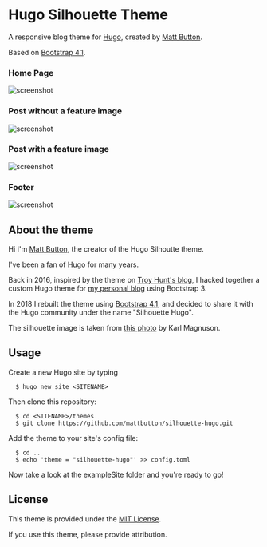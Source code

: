# Hugo Silhouette Theme

A responsive blog theme for [Hugo](https://gohugo.io), created by [Matt Button](https://www.mattbutton.com).

Based on [Bootstrap 4.1](https://getbootstrap.com/).

### Home Page

![screenshot](https://raw.githubusercontent.com/mattbutton/silhouette-hugo/master/github-content/screenshot-home.jpg)

### Post without a feature image

![screenshot](https://raw.githubusercontent.com/mattbutton/silhouette-hugo/master/github-content/screenshot-post-nobanner.jpg)

### Post with a feature image

![screenshot](https://raw.githubusercontent.com/mattbutton/silhouette-hugo/master/github-content/screenshot-post-banner.png)

### Footer

![screenshot](https://raw.githubusercontent.com/mattbutton/silhouette-hugo/master/github-content/screenshot-post-footer.png)

## About the theme

Hi I'm [Matt Button](https://www.mattbutton.com), the creator of the Hugo Silhoutte theme.

I've been a fan of [Hugo](https://gohugo.io) for many years.

Back in 2016, inspired by the theme on [Troy Hunt's blog](https://www.troyhunt.com/), I hacked together a custom Hugo theme for [my personal blog](https://www.mattbutton.com) using Bootstrap 3.

In 2018 I rebuilt the theme using [Bootstrap 4.1](https://getbootstrap.com/), and decided to share it with the Hugo community under the name "Silhouette Hugo".

The silhouette image is taken from [this photo](https://unsplash.com/photos/85J99sGggnw) by Karl Magnuson.

## Usage

Create a new Hugo site by typing

```
  $ hugo new site <SITENAME>
```

Then clone this repository:

```
  $ cd <SITENAME>/themes
  $ git clone https://github.com/mattbutton/silhouette-hugo.git
```

Add the theme to your site's config file:

```
  $ cd ..
  $ echo 'theme = "silhouette-hugo"' >> config.toml
```

Now take a look at the exampleSite folder and you're ready to go!

## License

This theme is provided under the [MIT License](https://github.com/mattbutton/silhouette-hugo/blob/master/LICENSE).

If you use this theme, please provide attribution.




